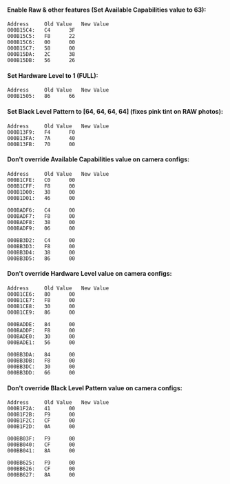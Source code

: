 #### Enable Raw & other features (Set Available Capabilities value to 63):
	Address		Old Value	New Value
	000B15C4:	C4		3F
	000B15C5:	F8		22
	000B15C6:	00		00
	000B15C7:	58		00
	000B15DA:	2C		38
	000B15DB:	56		26

#### Set Hardware Level to 1 (FULL):
	Address		Old Value	New Value
	000B1505:	86		66

#### Set Black Level Pattern to [64, 64, 64, 64] (fixes pink tint on RAW photos):
	Address		Old Value	New Value
	000B13F9:	F4		F0
	000B13FA:	7A		40
	000B13FB:	70		00

#### Don't override Available Capabilities value on camera configs:
	Address		Old Value	New Value
	000B1CFE:	C0		00
	000B1CFF:	F8		00
	000B1D00:	38		00
	000B1D01:	46		00

	000BADF6:	C4		00
	000BADF7:	F8		00
	000BADF8:	38		00
	000BADF9:	06		00

	000BB3D2:	C4		00
	000BB3D3:	F8		00
	000BB3D4:	38		00
	000BB3D5:	86		00

#### Don't override Hardware Level value on camera configs:
	Address		Old Value	New Value
	000B1CE6:	80		00
	000B1CE7:	F8		00
	000B1CE8:	30		00
	000B1CE9:	86		00

	000BADDE:	84		00
	000BADDF:	F8		00
	000BADE0:	30		00
	000BADE1:	56		00

	000BB3DA:	84		00
	000BB3DB:	F8		00
	000BB3DC:	30		00
	000BB3DD:	66		00

#### Don't override Black Level Pattern value on camera configs:
	Address		Old Value	New Value
	000B1F2A:	41		00
	000B1F2B:	F9		00
	000B1F2C:	CF		00
	000B1F2D:	0A		00

	000BB03F:	F9		00
	000BB040:	CF		00
	000BB041:	8A		00

	000BB625:	F9		00
	000BB626:	CF		00
	000BB627:	8A		00